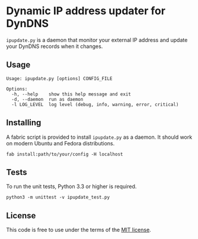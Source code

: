 # Dynamic IP address updater for DynDNS

`ipupdate.py` is a daemon that monitor your external IP address and update
your DynDNS records when it changes.

## Usage

```
Usage: ipupdate.py [options] CONFIG_FILE

Options:
  -h, --help    show this help message and exit
  -d, --daemon  run as daemon
  -l LOG_LEVEL  log level (debug, info, warning, error, critical)

```

## Installing

A fabric script is provided to install `ipupdate.py` as a daemon. It should
work on modern Ubuntu and Fedora distributions.

```
fab install:path/to/your/config -H localhost
```

## Tests

To run the unit tests, Python 3.3 or higher is required.

```
python3 -m unittest -v ipupdate_test.py
```

## License

This code is free to use under the terms of the [MIT license](http://mturcotte.mit-license.org/).
